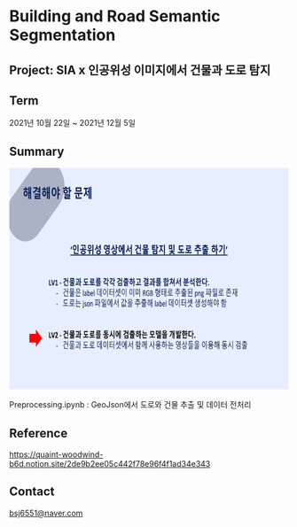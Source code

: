# Building and Road Semantic Segmentation

## Project: SIA x 인공위성 이미지에서 건물과 도로 탐지

## Term

2021년 10월 22일 ~ 2021년 12월 5일

## Summary 
<img src="./img/Summary.png"  width="800" height="400"/>

Preprocessing.ipynb : GeoJson에서 도로와 건물 추출 및 데이터 전처리

## Reference

https://quaint-woodwind-b6d.notion.site/2de9b2ee05c442f78e96f4f1ad34e343

## Contact

bsj6551@naver.com
